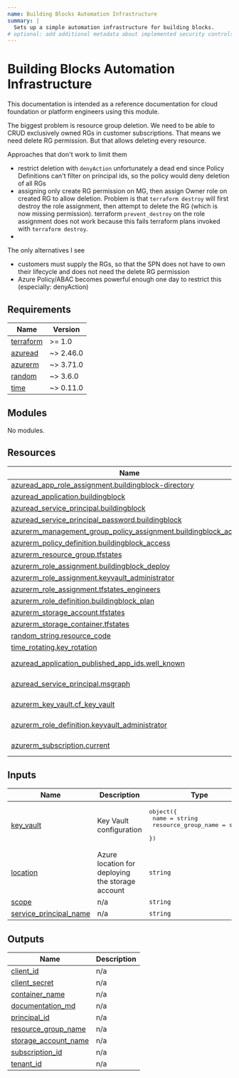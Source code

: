 ```yaml
---
name: Building Blocks Automation Infrastructure
summary: |
  Sets up a simple automation infrastructure for building blocks.
# optional: add additional metadata about implemented security controls
---
```


# Building Blocks Automation Infrastructure

This documentation is intended as a reference documentation for cloud foundation or platform engineers using this module.

The biggest problem is resource group deletion. We need to be able to CRUD exclusively owned RGs in customer subscriptions.
That means we need delete RG permission. But that allows deleting every resource.

Approaches that don't work to limit them

- restrict deletion with `denyAction` unfortunately a dead end since Policy Definitions can't filter on principal ids, so the policy would deny deletion of all RGs
- assigning only create RG permission on MG, then assign Owner role on created RG to allow deletion. Problem is that `terraform destroy` will first destroy the role assignment, then attempt to delete the RG (which is now missing permission). terraform `prevent_destroy` on the role assignment does not work because this fails terraform plans invoked with `terraform destroy`.
-

The only alternatives I see

- customers must supply the RGs, so that the SPN does not have to own their lifecycle and does not need the delete RG permission
- Azure Policy/ABAC becomes powerful enough one day to restrict this (especially: denyAction)

<!-- BEGIN_TF_DOCS -->
## Requirements

| Name | Version |
|------|---------|
| <a name="requirement_terraform"></a> [terraform](#requirement\_terraform) | >= 1.0 |
| <a name="requirement_azuread"></a> [azuread](#requirement\_azuread) | ~> 2.46.0 |
| <a name="requirement_azurerm"></a> [azurerm](#requirement\_azurerm) | ~> 3.71.0 |
| <a name="requirement_random"></a> [random](#requirement\_random) | ~> 3.6.0 |
| <a name="requirement_time"></a> [time](#requirement\_time) | ~> 0.11.0 |

## Modules

No modules.

## Resources

| Name | Type |
|------|------|
| [azuread_app_role_assignment.buildingblock-directory](https://registry.terraform.io/providers/hashicorp/azuread/latest/docs/resources/app_role_assignment) | resource |
| [azuread_application.buildingblock](https://registry.terraform.io/providers/hashicorp/azuread/latest/docs/resources/application) | resource |
| [azuread_service_principal.buildingblock](https://registry.terraform.io/providers/hashicorp/azuread/latest/docs/resources/service_principal) | resource |
| [azuread_service_principal_password.buildingblock](https://registry.terraform.io/providers/hashicorp/azuread/latest/docs/resources/service_principal_password) | resource |
| [azurerm_management_group_policy_assignment.buildingblock_access](https://registry.terraform.io/providers/hashicorp/azurerm/latest/docs/resources/management_group_policy_assignment) | resource |
| [azurerm_policy_definition.buildingblock_access](https://registry.terraform.io/providers/hashicorp/azurerm/latest/docs/resources/policy_definition) | resource |
| [azurerm_resource_group.tfstates](https://registry.terraform.io/providers/hashicorp/azurerm/latest/docs/resources/resource_group) | resource |
| [azurerm_role_assignment.buildingblock_deploy](https://registry.terraform.io/providers/hashicorp/azurerm/latest/docs/resources/role_assignment) | resource |
| [azurerm_role_assignment.keyvault_administrator](https://registry.terraform.io/providers/hashicorp/azurerm/latest/docs/resources/role_assignment) | resource |
| [azurerm_role_assignment.tfstates_engineers](https://registry.terraform.io/providers/hashicorp/azurerm/latest/docs/resources/role_assignment) | resource |
| [azurerm_role_definition.buildingblock_plan](https://registry.terraform.io/providers/hashicorp/azurerm/latest/docs/resources/role_definition) | resource |
| [azurerm_storage_account.tfstates](https://registry.terraform.io/providers/hashicorp/azurerm/latest/docs/resources/storage_account) | resource |
| [azurerm_storage_container.tfstates](https://registry.terraform.io/providers/hashicorp/azurerm/latest/docs/resources/storage_container) | resource |
| [random_string.resource_code](https://registry.terraform.io/providers/hashicorp/random/latest/docs/resources/string) | resource |
| [time_rotating.key_rotation](https://registry.terraform.io/providers/hashicorp/time/latest/docs/resources/rotating) | resource |
| [azuread_application_published_app_ids.well_known](https://registry.terraform.io/providers/hashicorp/azuread/latest/docs/data-sources/application_published_app_ids) | data source |
| [azuread_service_principal.msgraph](https://registry.terraform.io/providers/hashicorp/azuread/latest/docs/data-sources/service_principal) | data source |
| [azurerm_key_vault.cf_key_vault](https://registry.terraform.io/providers/hashicorp/azurerm/latest/docs/data-sources/key_vault) | data source |
| [azurerm_role_definition.keyvault_administrator](https://registry.terraform.io/providers/hashicorp/azurerm/latest/docs/data-sources/role_definition) | data source |
| [azurerm_subscription.current](https://registry.terraform.io/providers/hashicorp/azurerm/latest/docs/data-sources/subscription) | data source |

## Inputs

| Name | Description | Type | Default | Required |
|------|-------------|------|---------|:--------:|
| <a name="input_key_vault"></a> [key\_vault](#input\_key\_vault) | Key Vault configuration | <pre>object({<br>    name                = string<br>    resource_group_name = string<br>  })</pre> | n/a | yes |
| <a name="input_location"></a> [location](#input\_location) | Azure location for deploying the storage account | `string` | n/a | yes |
| <a name="input_scope"></a> [scope](#input\_scope) | n/a | `string` | n/a | yes |
| <a name="input_service_principal_name"></a> [service\_principal\_name](#input\_service\_principal\_name) | n/a | `string` | n/a | yes |

## Outputs

| Name | Description |
|------|-------------|
| <a name="output_client_id"></a> [client\_id](#output\_client\_id) | n/a |
| <a name="output_client_secret"></a> [client\_secret](#output\_client\_secret) | n/a |
| <a name="output_container_name"></a> [container\_name](#output\_container\_name) | n/a |
| <a name="output_documentation_md"></a> [documentation\_md](#output\_documentation\_md) | n/a |
| <a name="output_principal_id"></a> [principal\_id](#output\_principal\_id) | n/a |
| <a name="output_resource_group_name"></a> [resource\_group\_name](#output\_resource\_group\_name) | n/a |
| <a name="output_storage_account_name"></a> [storage\_account\_name](#output\_storage\_account\_name) | n/a |
| <a name="output_subscription_id"></a> [subscription\_id](#output\_subscription\_id) | n/a |
| <a name="output_tenant_id"></a> [tenant\_id](#output\_tenant\_id) | n/a |
<!-- END_TF_DOCS -->